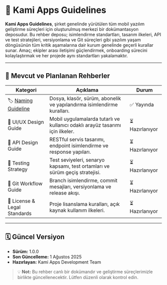 # 📘 Kami Apps Guidelines

**Kami Apps Guidelines**, şirket genelinde yürütülen tüm mobil yazılım geliştirme süreçleri için oluşturulmuş merkezi bir dokümantasyon deposudur. Bu rehber deposu; isimlendirme standartları, tasarım ilkeleri, API ve test stratejileri, versiyonlama ve Git süreçleri gibi yazılım yaşam döngüsünün tüm kritik aşamalarına dair kurum genelinde geçerli kurallar sunar.
Amaç; ekipler arası iletişimi güçlendirmek, onboarding sürecini kolaylaştırmak ve her projede aynı standartları yakalamaktır.

---

## 📂 Mevcut ve Planlanan Rehberler

| Kategori | Açıklama | Durum |
|----------|----------|-------|
| 🏷️ [Naming Guideline](NAMING_GUIDELINE.md) | Dosya, klasör, sürüm, abonelik ve yapılandırma isimlendirme kuralları. | ✅ Yayında |
| 🎨 UI/UX Design Guide | Mobil uygulamalarda tutarlı ve kullanıcı odaklı arayüz tasarımı için ilkeler. | ⏳ Hazırlanıyor |
| 🔌 API Design Guide | RESTful servis tasarımı, endpoint isimlendirme ve response yapıları. | ⏳ Hazırlanıyor |
| 🧪 Testing Strategy | Test seviyeleri, senaryo kapsamı, test ortamları ve sürüm geçiş stratejisi. | ⏳ Hazırlanıyor |
| 🌿 Git Workflow Guide | Branch isimlendirme, commit mesajları, versiyonlama ve release akışı. | ⏳ Hazırlanıyor |
| 🔐 License & Legal Standards | Proje lisanslama kuralları, açık kaynak kullanım ilkeleri. | ⏳ Hazırlanıyor |

---

## 🗓 Güncel Versiyon

- **Sürüm:** 1.0.0  
- **Son Güncelleme:** 1 Ağustos 2025  
- **Hazırlayan:** Kami Apps Development Team

> 💡 **Not:** Bu rehber canlı bir dokümandır ve geliştirme süreçlerimizle birlikte güncellenecektir. Lütfen düzenli olarak kontrol edin.
